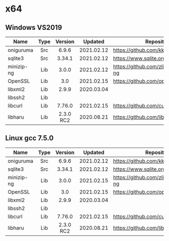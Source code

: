 # x64

## Windows VS2019

|    Name    | Type  |  Version  |  Updated   |              Repository               |
| ---------- | :---: | :-------: | :--------: | ------------------------------------- |
| oniguruma  |  Src  |   6.9.6   | 2021.02.12 | https://github.com/kkos/oniguruma.git |
| sqlite3    |  Src  |  3.34.1   | 2021.02.12 | https://www.sqlite.org/               |
| minizip-ng |  Lib  |   3.0.0   | 2021.02.12 | https://github.com/zlib-ng/minizip-ng |
| OpenSSL    |  Lib  |    3.0    | 2021.02.15 | https://github.com/openssl/openssl    |
| libxml2    |  Lib  |   2.9.9   | 2020.03.04 |                                       |
| libssh2    |  Lib  |           |            |                                       |
| libcurl    |  Lib  |  7.76.0   | 2021.02.15 | https://github.com/curl/curl          |
| libharu    |  Lib  | 2.3.0 RC2 | 2020.08.21 | https://github.com/libharu/libharu    |

## Linux gcc 7.5.0

|    Name    | Type  |  Version  |  Updated   |              Repository               |
| ---------- | :---: | :-------: | :--------: | ------------------------------------- |
| oniguruma  |  Src  |   6.9.6   | 2021.02.12 | https://github.com/kkos/oniguruma.git |
| sqlite3    |  Src  |  3.34.1   | 2021.02.12 | https://www.sqlite.org/               |
| minizip-ng |  Lib  |   3.0.0   | 2021.02.15 | https://github.com/zlib-ng/minizip-ng |
| OpenSSL    |  Lib  |    3.0    | 2021.02.15 | https://github.com/openssl/openssl    |
| libxml2    |  Lib  |   2.9.9   | 2020.03.04 |                                       |
| libssh2    |  Lib  |           |            |                                       |
| libcurl    |  Lib  |  7.76.0   | 2021.02.15 | https://github.com/curl/curl          |
| libharu    |  Lib  | 2.3.0 RC2 | 2020.08.21 | https://github.com/libharu/libharu    |

